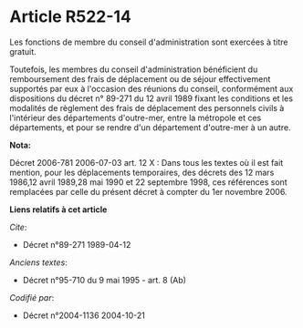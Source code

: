 # Article R522-14

Les fonctions de membre du conseil d'administration sont exercées à titre gratuit.

Toutefois, les membres du conseil d'administration bénéficient du remboursement des frais de déplacement ou de séjour
effectivement supportés par eux à l'occasion des réunions du conseil, conformément aux dispositions du décret n° 89-271 du 12
avril 1989 fixant les conditions et les modalités de règlement des frais de déplacement des personnels civils à l'intérieur
des départements d'outre-mer, entre la métropole et ces départements, et pour se rendre d'un département d'outre-mer à un
autre.

**Nota:**

Décret 2006-781 2006-07-03 art. 12 X : Dans tous les textes où il est fait mention, pour les déplacements temporaires, des
décrets des 12 mars 1986,12 avril 1989,28 mai 1990 et 22 septembre 1998, ces références sont remplacées par celle du présent
décret à compter du 1er novembre 2006.

**Liens relatifs à cet article**

_Cite_:

  - Décret n°89-271 1989-04-12

_Anciens textes_:

  - Décret n°95-710 du 9 mai 1995 - art. 8 (Ab)

_Codifié par_:

  - Décret n°2004-1136 2004-10-21
